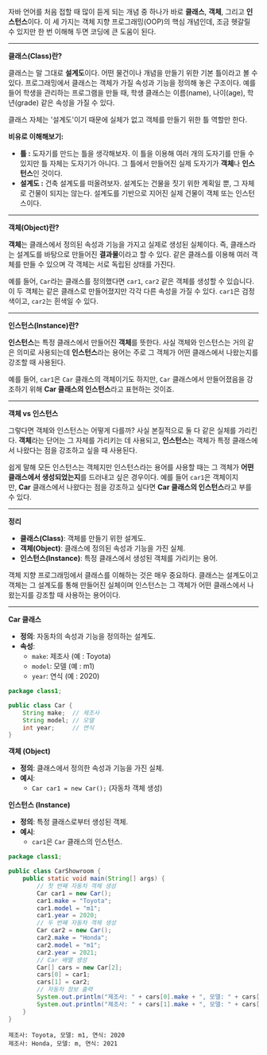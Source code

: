자바 언어를 처음 접할 때 많이 듣게 되는 개념 중 하나가 바로 **클래스**, **객체**, 그리고 **인스턴스**이다. 이 세 가지는 객체 지향 프로그래밍(OOP)의 핵심 개념인데, 조금 헷갈릴 수 있지만 한 번 이해해 두면 코딩에 큰 도움이 된다.

---

**클래스(Class)란?**

클래스는 말 그대로 **설계도**이다. 어떤 물건이나 개념을 만들기 위한 기본 틀이라고 볼 수 있다. 프로그래밍에서 클래스는 객체가 가질 속성과 기능을 정의해 놓은 구조이다. 예를 들어 학생을 관리하는 프로그램을 만들 때, 학생 클래스는 이름(name), 나이(age), 학년(grade) 같은 속성을 가질 수 있다.

클래스 자체는 '설계도'이기 때문에 실체가 없고 객체를 만들기 위한 틀 역할만 한다.

**비유로 이해해보기:**

- **틀 :** 도자기를 만드는 틀을 생각해보자. 이 틀을 이용해 여러 개의 도자기를 만들 수 있지만 틀 자체는 도자기가 아니다. 그 틀에서 만들어진 실제 도자기가 **객체**나 **인스턴스**인 것이다.
- **설계도 :** 건축 설계도를 떠올려보자. 설계도는 건물을 짓기 위한 계획일 뿐, 그 자체로 건물이 되지는 않는다. 설계도를 기반으로 지어진 실제 건물이 객체 또는 인스턴스이다.

---

 **객체(Object)란?**

**객체**는 클래스에서 정의된 속성과 기능을 가지고 실제로 생성된 실체이다. 즉, 클래스라는 설계도를 바탕으로 만들어진 **결과물**이라고 할 수 있다. 같은 클래스를 이용해 여러 객체를 만들 수 있으며 각 객체는 서로 독립된 상태를 가진다.

예를 들어, `Car`라는 클래스를 정의했다면 `car1`, `car2` 같은 객체를 생성할 수 있습니다. 이 두 객체는 같은 클래스로 만들어졌지만 각각 다른 속성을 가질 수 있다. `car1`은 검정색이고, `car2`는 흰색일 수 있다.

---

**인스턴스(Instance)란?**

**인스턴스**는 특정 클래스에서 만들어진 **객체**를 뜻한다. 사실 객체와 인스턴스는 거의 같은 의미로 사용되는데 **인스턴스**라는 용어는 주로 그 객체가 어떤 클래스에서 나왔는지를 강조할 때 사용된다.

예를 들어, `car1`은 `Car` 클래스의 객체이기도 하지만, `Car` 클래스에서 만들어졌음을 강조하기 위해 **Car 클래스의 인스턴스**라고 표현하는 것이죠.

---

**객체 vs 인스턴스**

그렇다면 객체와 인스턴스는 어떻게 다를까? 사실 본질적으로 둘 다 같은 실체를 가리킨다. **객체**라는 단어는 그 자체를 가리키는 데 사용되고, **인스턴스**는 객체가 특정 클래스에서 나왔다는 점을 강조하고 싶을 때 사용된다.

쉽게 말해 모든 인스턴스는 객체지만 인스턴스라는 용어를 사용할 때는 그 객체가 **어떤 클래스에서 생성되었는지**를 드러내고 싶은 경우이다. 예를 들어 `car1`은 객체이지만, **Car** 클래스에서 나왔다는 점을 강조하고 싶다면 **Car 클래스의 인스턴스**라고 부를 수 있다.

---

**정리**

- **클래스(Class)**: 객체를 만들기 위한 설계도.
- **객체(Object)**: 클래스에 정의된 속성과 기능을 가진 실체.
- **인스턴스(Instance)**: 특정 클래스에서 생성된 객체를 가리키는 용어.

객체 지향 프로그래밍에서 클래스를 이해하는 것은 매우 중요하다. 클래스는 설계도이고 객체는 그 설계도를 통해 만들어진 실체이며 인스턴스는 그 객체가 어떤 클래스에서 나왔는지를 강조할 때 사용하는 용어이다. 

---
 **Car 클래스**
- **정의**: 자동차의 속성과 기능을 정의하는 설계도.
- **속성**:
    - `make`: 제조사 (예 : Toyota)
    - `model`: 모델 (예 : m1)
    - `year`: 연식 (예 : 2020)

``` java
package class1;

public class Car {
    String make;  // 제조사
    String model; // 모델
    int year;     // 연식
}
```

 **객체 (Object)**

- **정의**: 클래스에서 정의한 속성과 기능을 가진 실체.
- **예시**:
    - `Car car1 = new Car();` (자동차 객체 생성)

 **인스턴스 (Instance)**

- **정의**: 특정 클래스로부터 생성된 객체.
- **예시**:
    - `car1`은 `Car` 클래스의 인스턴스.

``` java
package class1;

public class CarShowroom {
    public static void main(String[] args) {
        // 첫 번째 자동차 객체 생성
        Car car1 = new Car();
        car1.make = "Toyota";
        car1.model = "m1";
        car1.year = 2020;
        // 두 번째 자동차 객체 생성
        Car car2 = new Car();
        car2.make = "Honda";
        car2.model = "m1";
        car2.year = 2021;
        // Car 배열 생성
        Car[] cars = new Car[2];
        cars[0] = car1;
        cars[1] = car2;
        // 자동차 정보 출력
        System.out.println("제조사: " + cars[0].make + ", 모델: " + cars[0].model + ", 연식: " + cars[0].year);
        System.out.println("제조사: " + cars[1].make + ", 모델: " + cars[1].model + ", 연식: " + cars[1].year);
    }
}
```

```
제조사: Toyota, 모델: m1, 연식: 2020
제조사: Honda, 모델: m, 연식: 2021
```